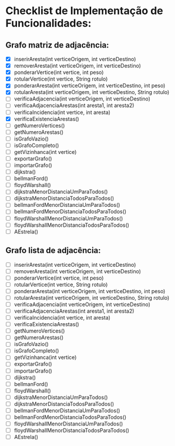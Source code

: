 # Checklist de Implementação de Funcionalidades:
## Grafo matriz de adjacência:
- [x] inserirAresta(int verticeOrigem, int verticeDestino)
- [x] removerAresta(int verticeOrigem, int verticeDestino)
- [x] ponderarVertice(int vertice, int peso)
- [x] rotularVertice(int vertice, String rotulo)
- [x] ponderarAresta(int verticeOrigem, int verticeDestino, int peso)
- [x] rotularAresta(int verticeOrigem, int verticeDestino, String rotulo)
- [ ] verificaAdjacencia(int verticeOrigem, int verticeDestino)
- [ ] verificaAdjacenciaArestas(int aresta1, int aresta2)
- [ ] verificaIncidencia(int vertice, int aresta)
- [x] verificaExistenciaArestas()
- [ ] getNumeroVertices()
- [ ] getNumeroArestas()
- [ ] isGrafoVazio()
- [ ] isGrafoCompleto()
- [ ] getVizinhanca(int vertice)
- [ ] exportarGrafo()
- [ ] importarGrafo()
- [ ] dijkstra()
- [ ] bellmanFord()
- [ ] floydWarshall()
- [ ] dijkstraMenorDistanciaUmParaTodos()
- [ ] dijkstraMenorDistanciaTodosParaTodos()
- [ ] bellmanFordMenorDistanciaUmParaTodos()
- [ ] bellmanFordMenorDistanciaTodosParaTodos()
- [ ] floydWarshallMenorDistanciaUmParaTodos()
- [ ] floydWarshallMenorDistanciaTodosParaTodos()
- [ ] AEstrela()

## Grafo lista de adjacência:
- [ ] inserirAresta(int verticeOrigem, int verticeDestino)
- [ ] removerAresta(int verticeOrigem, int verticeDestino)
- [ ] ponderarVertice(int vertice, int peso)
- [ ] rotularVertice(int vertice, String rotulo)
- [ ] ponderarAresta(int verticeOrigem, int verticeDestino, int peso)
- [ ] rotularAresta(int verticeOrigem, int verticeDestino, String rotulo)
- [ ] verificaAdjacencia(int verticeOrigem, int verticeDestino)
- [ ] verificaAdjacenciaArestas(int aresta1, int aresta2)
- [ ] verificaIncidencia(int vertice, int aresta)
- [ ] verificaExistenciaArestas()
- [ ] getNumeroVertices()
- [ ] getNumeroArestas()
- [ ] isGrafoVazio()
- [ ] isGrafoCompleto()
- [ ] getVizinhanca(int vertice)
- [ ] exportarGrafo()
- [ ] importarGrafo()
- [ ] dijkstra()
- [ ] bellmanFord()
- [ ] floydWarshall()
- [ ] dijkstraMenorDistanciaUmParaTodos()
- [ ] dijkstraMenorDistanciaTodosParaTodos()
- [ ] bellmanFordMenorDistanciaUmParaTodos()
- [ ] bellmanFordMenorDistanciaTodosParaTodos()
- [ ] floydWarshallMenorDistanciaUmParaTodos()
- [ ] floydWarshallMenorDistanciaTodosParaTodos()
- [ ] AEstrela()
